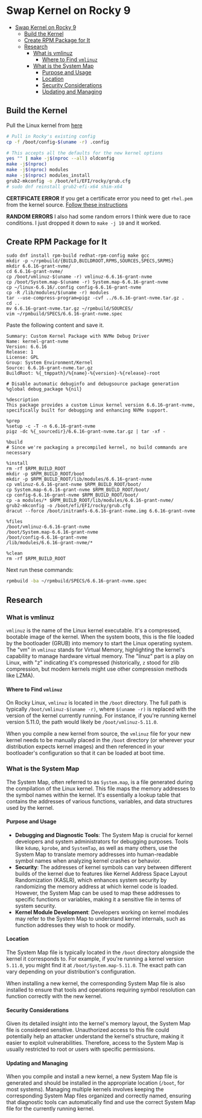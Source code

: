 # Swap Kernel on Rocky 9

- [Swap Kernel on Rocky 9](#swap-kernel-on-rocky-9)
  - [Build the Kernel](#build-the-kernel)
  - [Create RPM Package for It](#create-rpm-package-for-it)
  - [Research](#research)
    - [What is vmlinuz](#what-is-vmlinuz)
      - [Where to Find `vmlinuz`](#where-to-find-vmlinuz)
    - [What is the System Map](#what-is-the-system-map)
      - [Purpose and Usage](#purpose-and-usage)
      - [Location](#location)
      - [Security Considerations](#security-considerations)
      - [Updating and Managing](#updating-and-managing)


## Build the Kernel

Pull the Linux kernel from [here](https://www.kernel.org/)

```bash
# Pull in Rocky's existing config
cp -f /boot/config-$(uname -r) .config

# This accepts all the defaults for the new kernel options
yes "" | make -j$(nproc --all) oldconfig
make -j$(nproc)
make -j$(nproc) modules
make -j$(nproc) modules_install
grub2-mkconfig -o /boot/efi/EFI/rocky/grub.cfg
# sudo dnf reinstall grub2-efi-x64 shim-x64
```

**CERTIFICATE ERROR** If you get a certificate error you need to get `rhel.pem` from the kernel source. [Follow these instructions](https://unix.stackexchange.com/a/769359/240147)

**RANDOM ERRORS** I also had some random errors I think were due to race conditions. I just dropped it down to `make -j 10` and it worked.

## Create RPM Package for It

```
sudo dnf install rpm-build redhat-rpm-config make gcc
mkdir -p ~/rpmbuild/{BUILD,BUILDROOT,RPMS,SOURCES,SPECS,SRPMS}
mkdir 6.6.16-grant-nvme/
cd 6.6.16-grant-nvme/
cp /boot/vmlinuz-$(uname -r) vmlinuz-6.6.16-grant-nvme
cp /boot/System.map-$(uname -r) System.map-6.6.16-grant-nvme
cp ~/linux-6.6.16/.config config-6.6.16-grant-nvme
cp -R /lib/modules/$(uname -r) modules
tar --use-compress-program=pigz -cvf ../6.6.16-grant-nvme.tar.gz .
cd ..
mv 6.6.16-grant-nvme.tar.gz ~/rpmbuild/SOURCES/
vim ~/rpmbuild/SPECS/6.6.16-grant-nvme.spec
```

Paste the following content and save it.

```
Summary: Custom Kernel Package with NVMe Debug Driver
Name: kernel-grant-nvme
Version: 6.6.16
Release: 1
License: GPL
Group: System Environment/Kernel
Source: 6.6.16-grant-nvme.tar.gz
BuildRoot: %{_tmppath}/%{name}-%{version}-%{release}-root

# Disable automatic debuginfo and debugsource package generation
%global debug_package %{nil}

%description
This package provides a custom Linux kernel version 6.6.16-grant-nvme, specifically built for debugging and enhancing NVMe support.

%prep
%setup -c -T -n 6.6.16-grant-nvme
pigz -dc %{_sourcedir}/6.6.16-grant-nvme.tar.gz | tar -xf -

%build
# Since we're packaging a precompiled kernel, no build commands are necessary

%install
rm -rf $RPM_BUILD_ROOT
mkdir -p $RPM_BUILD_ROOT/boot
mkdir -p $RPM_BUILD_ROOT/lib/modules/6.6.16-grant-nvme
cp vmlinuz-6.6.16-grant-nvme $RPM_BUILD_ROOT/boot/
cp System.map-6.6.16-grant-nvme $RPM_BUILD_ROOT/boot/
cp config-6.6.16-grant-nvme $RPM_BUILD_ROOT/boot/
cp -a modules/* $RPM_BUILD_ROOT/lib/modules/6.6.16-grant-nvme/
grub2-mkconfig -o /boot/efi/EFI/rocky/grub.cfg
dracut --force /boot/initramfs-6.6.16-grant-nvme.img 6.6.16-grant-nvme

%files
/boot/vmlinuz-6.6.16-grant-nvme
/boot/System.map-6.6.16-grant-nvme
/boot/config-6.6.16-grant-nvme
/lib/modules/6.6.16-grant-nvme/*

%clean
rm -rf $RPM_BUILD_ROOT
```

Next run these commands:

```bash
rpmbuild -ba ~/rpmbuild/SPECS/6.6.16-grant-nvme.spec
```

## Research

### What is vmlinuz

`vmlinuz` is the name of the Linux kernel executable. It's a compressed, bootable image of the kernel. When the system boots, this is the file loaded by the bootloader (GRUB) into memory to start the Linux operating system. The "vm" in `vmlinuz` stands for Virtual Memory, highlighting the kernel's capability to manage hardware virtual memory. The "linuz" part is a play on Linux, with "z" indicating it's compressed (historically, `z` stood for zlib compression, but modern kernels might use other compression methods like LZMA).

#### Where to Find `vmlinuz`

On Rocky Linux, `vmlinuz` is located in the `/boot` directory. The full path is typically `/boot/vmlinuz-$(uname -r)`, where `$(uname -r)` is replaced with the version of the kernel currently running. For instance, if you're running kernel version 5.11.0, the path would likely be `/boot/vmlinuz-5.11.0`.

When you compile a new kernel from source, the `vmlinuz` file for your new kernel needs to be manually placed in the `/boot` directory (or wherever your distribution expects kernel images) and then referenced in your bootloader's configuration so that it can be loaded at boot time.

### What is the System Map

The System Map, often referred to as `System.map`, is a file generated during the compilation of the Linux kernel. This file maps the memory addresses to the symbol names within the kernel. It's essentially a lookup table that contains the addresses of various functions, variables, and data structures used by the kernel.

#### Purpose and Usage

- **Debugging and Diagnostic Tools**: The System Map is crucial for kernel developers and system administrators for debugging purposes. Tools like `kdump`, `kprobe`, and `SystemTap`, as well as many others, use the System Map to translate memory addresses into human-readable symbol names when analyzing kernel crashes or behavior.
- **Security**: The addresses of kernel symbols can vary between different builds of the kernel due to features like Kernel Address Space Layout Randomization (KASLR), which enhances system security by randomizing the memory address at which kernel code is loaded. However, the System Map can be used to map these addresses to specific functions or variables, making it a sensitive file in terms of system security.
- **Kernel Module Development**: Developers working on kernel modules may refer to the System Map to understand kernel internals, such as function addresses they wish to hook or modify.

#### Location

The System Map file is typically located in the `/boot` directory alongside the kernel it corresponds to. For example, if you're running a kernel version `5.11.0`, you might find it at `/boot/System.map-5.11.0`. The exact path can vary depending on your distribution's configuration.

When installing a new kernel, the corresponding System Map file is also installed to ensure that tools and operations requiring symbol resolution can function correctly with the new kernel.

#### Security Considerations

Given its detailed insight into the kernel's memory layout, the System Map file is considered sensitive. Unauthorized access to this file could potentially help an attacker understand the kernel's structure, making it easier to exploit vulnerabilities. Therefore, access to the System Map is usually restricted to root or users with specific permissions.

#### Updating and Managing

When you compile and install a new kernel, a new System Map file is generated and should be installed in the appropriate location (`/boot`, for most systems). Managing multiple kernels involves keeping the corresponding System Map files organized and correctly named, ensuring that diagnostic tools can automatically find and use the correct System Map file for the currently running kernel.